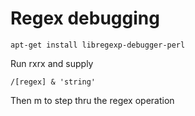 # Regex debugging

    apt-get install libregexp-debugger-perl

Run rxrx and supply 

    /[regex] & 'string'

Then m to step thru the regex operation

